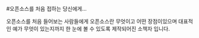 #오픈소스를 처음 접하는 당신에게...

오픈소스를 처음 들어보는 사람들에게 오픈소스란 무엇이고 어떤 장점이있으며 대표적인 예가 무엇이 있는지까지 한 눈에 볼 수 있도록 제작되어진 소책자 입니다.
